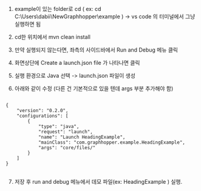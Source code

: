 1. example이 있는 folder로 cd ( ex: cd C:\Users\dabii\NewGraphhopper\example ) -> vs code 의 터미널에서 그냥 실행하면 됨

2. cd한 위치에서 mvn clean install

3. 만약 실행되지 않는다면, 좌측의 사이드바에서 Run and Debug 메뉴 클릭

4. 화면상단에 Create a launch.json file 가 나타나면 클릭

5. 실행 환경으로 Java 선택 -> launch.json 파일이 생성

6. 아래와 같이 수정 (다른 건 기본적으로 있을 텐데 args 부분 추가해야 함)

<pre>
<code>
{
    "version": "0.2.0",
    "configurations": [
        {
            "type": "java",
            "request": "launch",
            "name": "Launch HeadingExample",
            "mainClass": "com.graphhopper.example.HeadingExample",
            "args": "core/files/"
        }
    ]
}
</code>
</pre>

7. 저장 후 run and debug 메뉴에서 데모 파일(ex: HeadingExample ) 실행.

